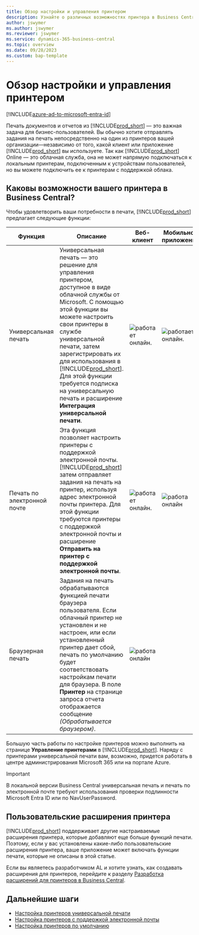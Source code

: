 ```yaml
---
title: Обзор настройки и управления принтером
description: Узнайте о различных возможностях принтера в Business Central
author: jswymer
ms.author: jswymer
ms.reviewer: jswymer
ms.service: dynamics-365-business-central
ms.topic: overview
ms.date: 09/28/2023
ms.custom: bap-template
---
```


# Обзор настройки и управления принтером

[!INCLUDE[azure-ad-to-microsoft-entra-id](~/../shared-content/shared/azure-ad-to-microsoft-entra-id.md)]

Печать документов и отчетов из [!INCLUDE[prod_short](includes/prod_short.md)] — это важная задача для бизнес-пользователей. Вы обычно хотите отправлять задания на печать непосредственно на один из принтеров вашей организации&mdash;независимо от того, какой клиент или приложение [!INCLUDE[prod_short](includes/prod_short.md)] вы используете. Так как [!INCLUDE[prod_short](includes/prod_short.md)] Online — это облачная служба, она не может напрямую подключаться к локальным принтерам, подключенным к устройствам пользователей, но вы можете подключить ее к принтерам с поддержкой облака.

## Каковы возможности вашего принтера в Business Central?

Чтобы удовлетворить ваши потребности в печати, [!INCLUDE[prod_short](includes/prod_short.md)] предлагает следующие функции:

|Функция|Описание|Веб-клиент| Мобильное приложение|Приложение для Teams|
|-------|-----------|----------|-----------|--------------|
|Универсальная печать|Универсальная печать — это решение для управления принтером, доступное в виде облачной службы от Microsoft. С помощью этой функции вы можете настроить свои принтеры в службе универсальной печати, затем зарегистрировать их для использования в [!INCLUDE[prod_short](includes/prod_short.md)]. Для этой функции требуется подписка на универсальную печать и расширение **Интеграция универсальной печати**.|![работает онлайн.](media/check.png)|![работает онлайн.](media/check.png)|![работа онлайн](media/check.png)|
|Печать по электронной почте|Эта функция позволяет настроить принтеры с поддержкой электронной почты. [!INCLUDE[prod_short](includes/prod_short.md)] затем отправляет задания на печать на принтер, используя адрес электронной почты принтера. Для этой функции требуются принтеры с поддержкой электронной почты и расширение **Отправить на принтер с поддержкой электронной почты**.|![работает онлайн.](media/check.png)|![работа онлайн](media/check.png)|![работа онлайн](media/check.png)|
|Браузерная печать|Задания на печать обрабатываются функцией печати браузера пользователя. Если облачный принтер не установлен и не настроен, или если установленный принтер дает сбой, печать по умолчанию будет соответствовать настройкам печати для браузера. В поле **Принтер** на странице запроса отчета отображается сообщение *(Обрабатывается браузером)*.|![работа онлайн](media/check.png)|||

Большую часть работы по настройке принтеров можно выполнить на странице **Управление принтерами** в [!INCLUDE[prod_short](includes/prod_short.md)]. Наряду с принтерами универсальной печати вам, возможно, придется работать в центре администрирования Microsoft 365 или на портале Azure.

> [!IMPORTANT]
> В локальной версии Business Central универсальная печать и печать по электронной почте требуют использования проверки подлинности Microsoft Entra ID или по NavUserPassword.

## Пользовательские расширения принтера

[!INCLUDE[prod_short](includes/prod_short.md)] поддерживает другие настраиваемые расширения принтера, которые добавляют еще больше функций печати. Поэтому, если у вас установлены какие-либо пользовательские расширения принтера, ваше приложение может включать функции печати, которые не описаны в этой статье.

Если вы являетесь разработчиком AL и хотите узнать, как создавать расширения для принтеров, перейдите к разделу [Разработка расширений для принтеров в Business Central](/dynamics365/business-central/dev-itpro/developer/devenv-reports-printing).

## Дальнейшие шаги

- [Настройка принтеров универсальной печати](admin-printer-setup-universal-print.md)  
- [Настройка принтеров с поддержкой электронной почты](admin-printer-setup-email.md)  
- [Настройка принтеров по умолчанию](ui-specify-printer-selection-reports.md)